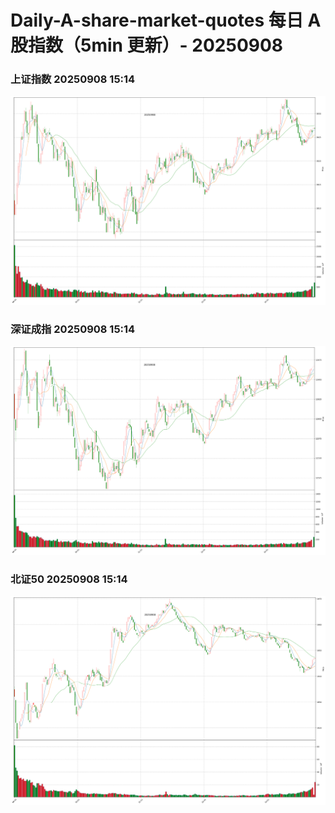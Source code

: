 
# Daily-A-share-market-quotes 每日 A 股指数（5min 更新）- 20250908

### 上证指数 20250908 15:14
![](./fig/2025/9/20250908-sh000001.png)

### 深证成指 20250908 15:14
![](./fig/2025/9/20250908-sz399001.png)

### 北证50 20250908 15:14
![](./fig/2025/9/20250908-bj899050.png)
